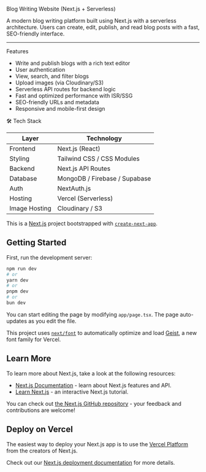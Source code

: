  Blog Writing Website (Next.js + Serverless)

A modern blog writing platform built using Next.js with a serverless architecture. Users can create, edit, publish, and read blog posts with a fast, SEO-friendly interface.

---

 Features

-  Write and publish blogs with a rich text editor
-  User authentication 
-  View, search, and filter blogs
-  Upload images (via Cloudinary/S3)
-  Serverless API routes for backend logic
-  Fast and optimized performance with ISR/SSG
-  SEO-friendly URLs and metadata
-  Responsive and mobile-first design

 🛠 Tech Stack

| Layer         | Technology               |
|---------------|---------------------------|
| Frontend      | Next.js (React)           |
| Styling       | Tailwind CSS / CSS Modules|
| Backend       | Next.js API Routes        |
| Database      | MongoDB / Firebase / Supabase |
| Auth          | NextAuth.js               |
| Hosting       | Vercel (Serverless)       |
| Image Hosting | Cloudinary / S3           |










This is a [Next.js](https://nextjs.org) project bootstrapped with [`create-next-app`](https://nextjs.org/docs/app/api-reference/cli/create-next-app).

## Getting Started

First, run the development server:

```bash
npm run dev
# or
yarn dev
# or
pnpm dev
# or
bun dev
```


You can start editing the page by modifying `app/page.tsx`. The page auto-updates as you edit the file.

This project uses [`next/font`](https://nextjs.org/docs/app/building-your-application/optimizing/fonts) to automatically optimize and load [Geist](https://vercel.com/font), a new font family for Vercel.

## Learn More

To learn more about Next.js, take a look at the following resources:

- [Next.js Documentation](https://nextjs.org/docs) - learn about Next.js features and API.
- [Learn Next.js](https://nextjs.org/learn) - an interactive Next.js tutorial.

You can check out [the Next.js GitHub repository](https://github.com/vercel/next.js) - your feedback and contributions are welcome!

## Deploy on Vercel

The easiest way to deploy your Next.js app is to use the [Vercel Platform](https://vercel.com/new?utm_medium=default-template&filter=next.js&utm_source=create-next-app&utm_campaign=create-next-app-readme) from the creators of Next.js.

Check out our [Next.js deployment documentation](https://nextjs.org/docs/app/building-your-application/deploying) for more details.
